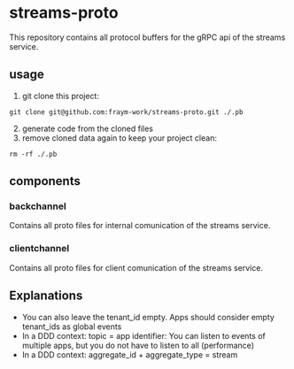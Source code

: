 # streams-proto

This repository contains all protocol buffers for the gRPC api of the streams service.

## usage

1. git clone this project:

```shell
git clone git@github.com:fraym-work/streams-proto.git ./.pb
```

2. generate code from the cloned files
3. remove cloned data again to keep your project clean:

```shell
rm -rf ./.pb
```

## components

### backchannel

Contains all proto files for internal comunication of the streams service.

### clientchannel

Contains all proto files for client comunication of the streams service.

## Explanations

- You can also leave the tenant_id empty. Apps should consider empty tenant_ids as global events
- In a DDD context: topic = app identifier: You can listen to events of multiple apps, but you do not have to listen to all (performance)
- In a DDD context: aggregate_id + aggregate_type = stream
